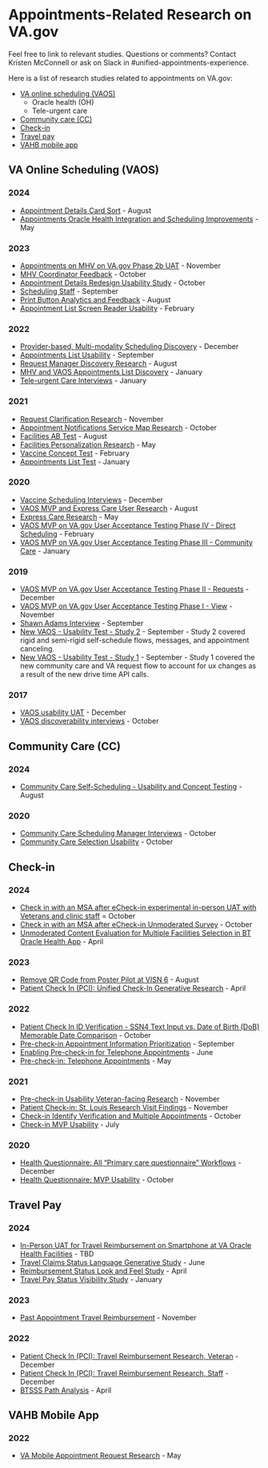 # Appointments-Related Research on VA.gov
Feel free to link to relevant studies. Questions or comments? Contact Kristen McConnell or ask on Slack in #unified-appointments-experience.

Here is a list of research studies related to appointments on VA.gov: 
- [VA online scheduling (VAOS)](https://github.com/department-of-veterans-affairs/va.gov-team/blob/master/products/health-care/appointments/appointments-research.md#va-online-scheduling-vaos)
  - Oracle health (OH)
  - Tele-urgent care
- [Community care (CC)](https://github.com/department-of-veterans-affairs/va.gov-team/blob/master/products/health-care/appointments/appointments-research.md#community-care-cc)
- [Check-in](https://github.com/department-of-veterans-affairs/va.gov-team/blob/master/products/health-care/appointments/appointments-research.md#check-in)
- [Travel pay]() 
- [VAHB mobile app](https://github.com/department-of-veterans-affairs/va.gov-team/blob/master/products/health-care/appointments/appointments-research.md#vahb-mobile-app) 


## VA Online Scheduling (VAOS)

### 2024
- [Appointment Details Card Sort](https://github.com/department-of-veterans-affairs/va.gov-team/blob/master/products/health-care/appointments/va-online-scheduling/research/2024-08-appointment-details-card-sort/research-findings.md) - August
- [Appointments Oracle Health Integration and Scheduling Improvements](https://github.com/department-of-veterans-affairs/va.gov-team/blob/master/products/health-care/appointments/va-online-scheduling/research/2024-05-oh-scheduling/research-findings.md) - May
### 2023 
- [Appointments on MHV on VA.gov Phase 2b UAT](https://github.com/department-of-veterans-affairs/va.gov-team/blob/master/products/health-care/appointments/va-online-scheduling/research/2023-11-mhv-on-va-gov-phase-2b-vaos-uat/research-findings.md) - November
- [MHV Coordinator Feedback](https://github.com/department-of-veterans-affairs/va.gov-team/blob/master/products/health-care/appointments/va-online-scheduling/research/2023-10-coordinator-feedback/research-report.md) - October
- [Appointment Details Redesign Usability Study](https://github.com/department-of-veterans-affairs/va.gov-team/blob/master/products/health-care/appointments/va-online-scheduling/research/2023-10-appt-details-redesign/research-findings.md) - October
- [Scheduling Staff](https://app.enjoyhq.com/projects/o5228Eqe7/plan#h1:TW9kZXJhdG9yJTIwQ2hlY2tsaXN0) - September
- [Print Button Analytics and Feedback](https://github.com/department-of-veterans-affairs/va.gov-team/blob/master/products/health-care/appointments/va-online-scheduling/research/2023-08-print-button-analytics/research-report.md) - August
- [Appointment List Screen Reader Usability](https://github.com/department-of-veterans-affairs/va.gov-team/tree/master/products/health-care/appointments/va-online-scheduling/research/2023-02-appt-list-usability-screenreader) - February
### 2022
- [Provider-based, Multi-modality Scheduling Discovery](https://github.com/department-of-veterans-affairs/va.gov-team-sensitive/blob/master/products/health-care/appointments/research/2022-12-provider-based-multi-modality-scheduling-discovery/discovery-round-1-internal.md) - December
- [Appointments List Usability](https://github.com/department-of-veterans-affairs/va.gov-team/tree/master/products/health-care/appointments/va-online-scheduling/research/2022-09-appts-list-usability) - September
- [Request Manager Discovery Research](https://github.com/department-of-veterans-affairs/va.gov-team/tree/master/products/health-care/appointments/va-online-scheduling/research/2022-08-request-manager-discovery-research) - August
- [MHV and VAOS Appointments List Discovery](https://github.com/department-of-veterans-affairs/va.gov-team/tree/master/products/health-care/appointments/va-online-scheduling/research/2022-01-mhv-and-vaos-appts-list-discovery) - January
- [Tele-urgent Care Interviews](https://github.com/department-of-veterans-affairs/va.gov-team/tree/master/products/health-care/appointments/va-online-scheduling/research/2022-01-tele-urgent-care-interviews) - January 
### 2021
- [Request Clarification Research](https://github.com/department-of-veterans-affairs/va.gov-team/tree/master/products/health-care/appointments/va-online-scheduling/research/2021-11-request-clarification-research) - November
- [Appointment Notifications Service Map Research](https://github.com/department-of-veterans-affairs/va.gov-team/tree/master/products/health-care/appointments/va-online-scheduling/research/2021-10-appointment-notifications-service-map-research) - October
- [Facilities AB Test](https://github.com/department-of-veterans-affairs/va.gov-team/tree/master/products/health-care/appointments/va-online-scheduling/research/2021-08-facilities-ab-test) - August
- [Facilities Personalization Research](https://github.com/department-of-veterans-affairs/va.gov-team/tree/master/products/health-care/appointments/va-online-scheduling/research/2021-05-facilities-personalization-research) - May
- [Vaccine Concept Test](https://github.com/department-of-veterans-affairs/va.gov-team/tree/master/products/health-care/appointments/va-online-scheduling/research/2021-02-vaos-vaccine-concept-test) - February
- [Appointments List Test](https://github.com/department-of-veterans-affairs/va.gov-team/tree/master/products/health-care/appointments/va-online-scheduling/research/2021-01-appts-list-test) - January 
### 2020
- [Vaccine Scheduling Interviews](https://github.com/department-of-veterans-affairs/va.gov-team/tree/master/products/health-care/appointments/va-online-scheduling/research/2020-12-vaccine-scheduling-interviews) - December
- [VAOS MVP and Express Care User Research](https://github.com/department-of-veterans-affairs/va.gov-team/tree/master/products/health-care/appointments/va-online-scheduling/research/2020-07-vaos-mvp-and-express-care-user-research) - August
- [Express Care Research](https://github.com/department-of-veterans-affairs/va.gov-team/tree/master/products/health-care/appointments/va-online-scheduling/research/2020-05-express-care-research) - May 
- [VAOS MVP on VA.gov User Acceptance Testing Phase IV - Direct Scheduling](https://github.com/department-of-veterans-affairs/va.gov-team/tree/master/products/health-care/appointments/va-online-scheduling/research/2020-02-uat-phase-4-direct-schedule) - February 
- [VAOS MVP on VA.gov User Acceptance Testing Phase III - Community Care](https://github.com/department-of-veterans-affairs/va.gov-team/tree/master/products/health-care/appointments/va-online-scheduling/research/2020-01-uat-phase-3-community-care) - January 
### 2019
- [VAOS MVP on VA.gov User Acceptance Testing Phase II - Requests](https://github.com/department-of-veterans-affairs/va.gov-team/tree/master/products/health-care/appointments/va-online-scheduling/research/2019-12-uat-phase-2-requests) - December 
- [VAOS MVP on VA.gov User Acceptance Testing Phase I - View](https://github.com/department-of-veterans-affairs/va.gov-team/tree/master/products/health-care/appointments/va-online-scheduling/research/2019-11-uat-phase-1-view-appts) - November 
- [Shawn Adams Interview](https://github.com/department-of-veterans-affairs/va.gov-team/tree/master/products/health-care/appointments/va-online-scheduling/research/2019-09-shawn-adams-interview) - September 
- [New VAOS - Usability Test - Study 2](https://github.com/department-of-veterans-affairs/va.gov-team/tree/master/products/health-care/appointments/va-online-scheduling/research/2019-09-usability-testing-new-VAOS-ux) - September - Study 2 covered rigid and semi-rigid self-schedule flows, messages, and appointment canceling.
- [New VAOS - Usability Test - Study 1](https://github.com/department-of-veterans-affairs/va.gov-team/tree/master/products/health-care/appointments/va-online-scheduling/research/2019-09-usability-testing-new-VAOS-ux) - September - Study 1 covered the new community care and VA request flow to account for ux changes as a result of the new drive time API calls.
### 2017
- [VAOS usability UAT](https://github.com/department-of-veterans-affairs/va.gov-team/tree/master/products/health-care/appointments/va-online-scheduling/research/2017-12-access-usability) - December
- [VAOS discoverability interviews](https://github.com/department-of-veterans-affairs/va.gov-team/tree/master/products/health-care/appointments/va-online-scheduling/research/2017-10-discoverability) - October


## Community Care (CC)

### 2024 
- [Community Care Self-Scheduling - Usability and Concept Testing](https://github.com/department-of-veterans-affairs/va.gov-team/blob/master/products/health-care/appointments/va-online-scheduling/initiatives/community-care-direct-scheduling/research/2024-06%20Community%20Care%20Self-Scheduling%20-%20Usability%20and%20Concept%20Testing/research-findings.md) - August
### 2020
- [Community Care Scheduling Manager Interviews](https://github.com/department-of-veterans-affairs/va.gov-team/tree/master/products/health-care/appointments/va-online-scheduling/research/2020-10-cc-scheduling-manager-interviews) - October
- [Community Care Selection Usability](https://github.com/department-of-veterans-affairs/va.gov-team/tree/master/products/health-care/appointments/va-online-scheduling/research/2020-10-cc-provider-selection-usability) - October


## Check-in

### 2024
- [Check in with an MSA after eCheck-in experimental in-person UAT with Veterans and clinic staff](https://github.com/department-of-veterans-affairs/va.gov-team/tree/master/products/health-care/checkin/research/2024-10%20Check%20in%20with%20an%20MSA%20after%20eCheck-in%20experiment%20in-person%20UAT%20with%20Veterans%20and%20clinic%20staff) = October
- [Check in with an MSA after eCheck-in Unmoderated Survey](https://github.com/department-of-veterans-affairs/va.gov-team/blob/master/products/health-care/checkin/research/2024-10%20Check%20in%20with%20an%20MSA%20after%20eCheck-in%20Unmoderated%20Survey/Topline%20Summary%20(WIP).md) - October
- [Unmoderated Content Evaluation for Multiple Facilities Selection in BT Oracle Health App](https://github.com/department-of-veterans-affairs/va.gov-team/blob/master/products/health-care/checkin/research/2024-04%20Unmoderated%20Content%20Evaluation%20for%20Multiple%20Facilities%20Selection%20in%20BT%20Oracle%20Health%20App/research-findings.md) - April
### 2023
- [Remove QR Code from Poster Pilot at VISN 6](https://github.com/department-of-veterans-affairs/va.gov-team/blob/master/products/health-care/checkin/research/2023-08%20Remove%20QR%20Code%20from%20Poster%20Pilot/findings-presentation.md) - August
- [Patient Check In (PCI): Unified Check-In Generative Research](https://github.com/department-of-veterans-affairs/va.gov-team/blob/master/products/health-care/checkin/research/2023-04%20Unified%20Check-In%20Experience%20Usability%20Study/research-findings.md) - April
### 2022
- [Patient Check In ID Verification - SSN4 Text Input vs. Date of Birth (DoB) Memorable Date Comparison](https://github.com/department-of-veterans-affairs/va.gov-team/blob/master/products/health-care/checkin/research/2022-10%20Patient%20Check%20In%20ID%20Verification%20-%20SSN4%20Text%20Input%20vs.%20Date%20of%20Birth%20(DoB)%20Memorable%20Date%20Comparison/research-findings.md) - October
- [Pre-check-in Appointment Information Prioritization](https://github.com/department-of-veterans-affairs/va.gov-research-repository/issues/180) - September
- [Enabling Pre-check-in for Telephone Appointments](https://github.com/department-of-veterans-affairs/va.gov-team/blob/master/products/health-care/checkin/research/veteran-facing/telephone/research-findings.md) - June
- [Pre-check-in: Telephone Appointments](https://github.com/department-of-veterans-affairs/va.gov-research-repository/issues/111) - May
### 2021
- [Pre-check-in Usability Veteran-facing Research](https://github.com/department-of-veterans-affairs/va.gov-research-repository/issues/41) - November
- [Patient Check-in: St. Louis Research Visit Findings](https://github.com/department-of-veterans-affairs/va.gov-research-repository/issues/37) - November
- [Check-in Identify Verification and Multiple Appointments](https://github.com/department-of-veterans-affairs/va.gov-research-repository/issues/40) - October
- [Check-in MVP Usability](https://github.com/department-of-veterans-affairs/va.gov-research-repository/issues/38) - July
### 2020
- [Health Questionnaire: All “Primary care questionnaire” Workflows](https://github.com/department-of-veterans-affairs/va.gov-research-repository/issues/49) - December
- [Health Questionnaire: MVP Usability](https://github.com/department-of-veterans-affairs/va.gov-research-repository/issues/50) - October


## Travel Pay 

### 2024
- [In-Person UAT for Travel Reimbursement on Smartphone at VA Oracle Health Facilities](https://github.com/department-of-veterans-affairs/va.gov-team/tree/master/products/health-care/checkin/research/2024-02%20In-Person%20Travel%20Reimbursement%20Research%20for%20Oracle%20Health%20Facilities) - TBD
- [Travel Claims Status Language Generative Study](https://github.com/department-of-veterans-affairs/va.gov-team/blob/master/products/health-care/beneficiary-travel/research/2024-06-Travel-Claim-Status-Language-Generative-Study/ResearchFindings.md) - June
- [Reimbursement Status Look and Feel Study](https://github.com/department-of-veterans-affairs/va.gov-team/blob/master/products/health-care/beneficiary-travel/research/2024-04-Reimbursement-Status-Look-and-Feel-Study/ResearchFindings.md) - April
- [Travel Pay Status Visibility Study](https://github.com/department-of-veterans-affairs/va.gov-team/blob/master/products/health-care/beneficiary-travel/research/2024-01-Status%20Visibility%20IA%20Study/ResearchFindings.md) - January
### 2023
- [Past Appointment Travel Reimbursement](https://github.com/department-of-veterans-affairs/va.gov-team/blob/master/products/health-care/checkin/research/2023-11%20Past%20Appointments%20Travel%20Reimbursement%20Generative%20Usability%20Study/research-findings.md) - November
### 2022
- [Patient Check In (PCI): Travel Reimbursement Research, Veteran](https://github.com/department-of-veterans-affairs/va.gov-team/blob/master/products/health-care/checkin/research/2022-12%20Patient%20Check%20In%20Travel%20Reimbursement%20Veteran%20Intercept%20at%20Wilkes-Barre/research-findings.md) - December
- [Patient Check In (PCI): Travel Reimbursement Research, Staff](https://github.com/department-of-veterans-affairs/va.gov-team/blob/master/products/health-care/checkin/research/2022-12%20Patient%20Check%20In%20Travel%20Reimbursement%20Staff%20Interviews%20at%20Wilkes-Barre/research-findings.md) - December
- [BTSSS Path Analysis](https://github.com/department-of-veterans-affairs/va.gov-team/blob/master/products/health-care/beneficiary-travel/research/2022-04-btsss-path-analysis) - April


## VAHB Mobile App 

### 2022
- [VA Mobile Appointment Request Research](https://github.com/department-of-veterans-affairs/va.gov-team/blob/master/products/va-mobile-app/features/appointment-scheduling/usability-testing/research-findings.md) - May

